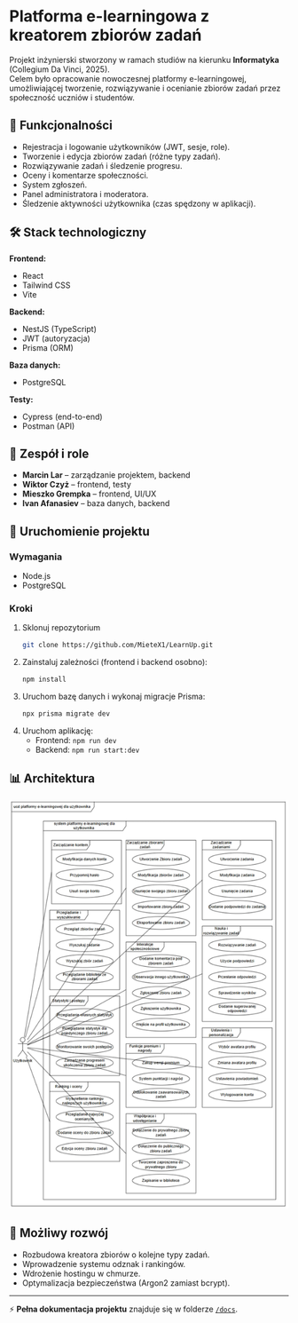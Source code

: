 # Platforma e-learningowa z kreatorem zbiorów zadań  

Projekt inżynierski stworzony w ramach studiów na kierunku **Informatyka** (Collegium Da Vinci, 2025).  
Celem było opracowanie nowoczesnej platformy e-learningowej, umożliwiającej tworzenie, rozwiązywanie i ocenianie zbiorów zadań przez społeczność uczniów i studentów.  

## 🎯 Funkcjonalności  
- Rejestracja i logowanie użytkowników (JWT, sesje, role).  
- Tworzenie i edycja zbiorów zadań (różne typy zadań).  
- Rozwiązywanie zadań i śledzenie progresu.  
- Oceny i komentarze społeczności.  
- System zgłoszeń.  
- Panel administratora i moderatora.  
- Śledzenie aktywności użytkownika (czas spędzony w aplikacji).  

## 🛠️ Stack technologiczny  

**Frontend:**  
- React  
- Tailwind CSS  
- Vite  

**Backend:**  
- NestJS (TypeScript)  
- JWT (autoryzacja)  
- Prisma (ORM)  

**Baza danych:**  
- PostgreSQL  

**Testy:**  
- Cypress (end-to-end)  
- Postman (API)  

## 👥 Zespół i role  
- **Marcin Lar** – zarządzanie projektem, backend  
- **Wiktor Czyż** – frontend, testy  
- **Mieszko Grempka** – frontend, UI/UX  
- **Ivan Afanasiev** – baza danych, backend  

## 🚀 Uruchomienie projektu  

### Wymagania  
- Node.js  
- PostgreSQL  

### Kroki  
1. Sklonuj repozytorium  
   ```bash
   git clone https://github.com/MieteX1/LearnUp.git
   ```  
2. Zainstaluj zależności (frontend i backend osobno):  
   ```bash
   npm install
   ```  
3. Uruchom bazę danych i wykonaj migracje Prisma:  
   ```bash
   npx prisma migrate dev
   ```  
4. Uruchom aplikację:  
   - Frontend: `npm run dev`  
   - Backend: `npm run start:dev`  

## 📊 Architektura  
![Diagram przypadków użycia](docs/usecase.png)  

## 📌 Możliwy rozwój  
- Rozbudowa kreatora zbiorów o kolejne typy zadań.  
- Wprowadzenie systemu odznak i rankingów.  
- Wdrożenie hostingu w chmurze.  
- Optymalizacja bezpieczeństwa (Argon2 zamiast bcrypt).  

---  

⚡ **Pełna dokumentacja projektu** znajduje się w folderze [`/docs`](./docs).  

